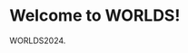 
<!DOCTYPE html>
<html>
<head>
  <title>HTML Elements Reference</title>
</head>
<body>

<h1>Welcome to WORLDS!</h1>
<p>WORLDS2024.</p>

</body>
</html>
